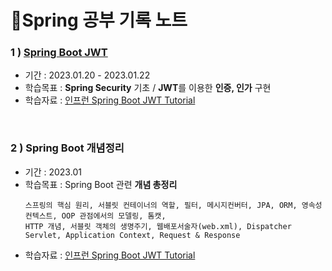 # 📗Spring 공부 기록 노트
### 1 ) [Spring Boot JWT](https://github.com/seoyamin/spring-note/tree/main/springboot-jwt)
- 기간 : 2023.01.20 - 2023.01.22
- 학습목표 : **Spring Security** 기초 / **JWT**를 이용한 **인증, 인가** 구현
- 학습자료 : [인프런 Spring Boot JWT Tutorial](https://www.inflearn.com/course/%EC%8A%A4%ED%94%84%EB%A7%81%EB%B6%80%ED%8A%B8-jwt#)
<br>

### 2 ) Spring Boot 개념정리
- 기간 : 2023.01
- 학습목표 : Spring Boot 관련 **개념 총정리**
    ```
    스프링의 핵심 원리, 서블릿 컨테이너의 역할, 필터, 메시지컨버터, JPA, ORM, 영속성 컨텍스트, OOP 관점에서의 모델링, 톰캣, 
    HTTP 개념, 서블릿 객체의 생명주기, 웹배포서술자(web.xml), Dispatcher Servlet, Application Context, Request & Response
    ```
- 학습자료 : [인프런 Spring Boot JWT Tutorial](https://www.inflearn.com/course/%EC%8A%A4%ED%94%84%EB%A7%81%EB%B6%80%ED%8A%B8-%EA%B0%9C%EB%85%90%EC%A0%95%EB%A6%AC/dashboard)

